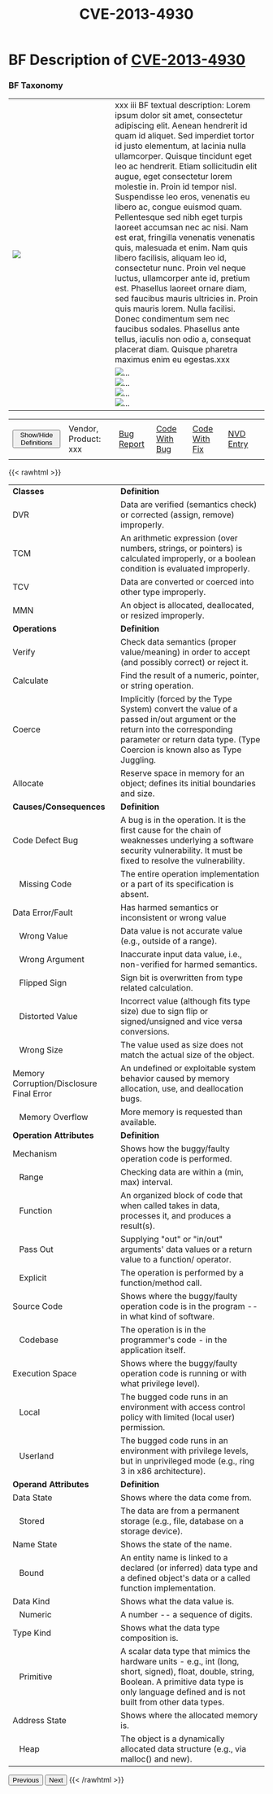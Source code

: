 ﻿---
weight: 1
title: "CVE-2013-4930"
---
# BF Description of [CVE-2013-4930](https://cve.mitre.org/cgi-bin/cvename.cgi?name=CVE-2013-4930) 

### BF Taxonomy

<map name="image-map">
<area target="" alt="The entire operation implementation or a part of its specification is absent." title="The entire operation implementation or a part of its specification is absent." href="" coords="271,121,27,87" shape="rect"/>
<area target="" alt="Check data semantics (proper value/meaning) in order to accept (and possibly correct) or reject it." title="Check data semantics (proper value/meaning) in order to accept (and possibly correct) or reject it." href="" coords="346,121,510,88" shape="rect"/>
</map>

<table>
<tr>
<td rowspan="0" style="width:40%">
<img src="../../../../BF/images/BFCVE Examples/CVE-2013-4930(simple)-0.png" usemap="#image-map="/>
</td>
<td>xxx iii BF textual description: Lorem ipsum dolor sit amet, consectetur adipiscing elit. Aenean hendrerit id quam id aliquet. Sed imperdiet tortor id justo elementum, at lacinia nulla ullamcorper. Quisque tincidunt eget leo ac hendrerit. Etiam sollicitudin elit augue, eget consectetur lorem molestie in. Proin id tempor nisl. Suspendisse leo eros, venenatis eu libero ac, congue euismod quam. Pellentesque sed nibh eget turpis laoreet accumsan nec ac nisi. Nam est erat, fringilla venenatis venenatis quis, malesuada et enim. Nam quis libero facilisis, aliquam leo id, consectetur nunc. Proin vel neque luctus, ullamcorper ante id, pretium est. Phasellus laoreet ornare diam, sed faucibus mauris ultricies in. Proin quis mauris lorem. Nulla facilisi. Donec condimentum sem nec faucibus sodales. Phasellus ante tellus, iaculis non odio a, consequat placerat diam. Quisque pharetra maximus enim eu egestas.xxx 
</td>
</tr>
<tr>
<td rowspan="0" class="text-center">
<div id="carouselControls" class="carousel slide" data-interval="false">
<div class="carousel-inner">

<div class="carousel-item">
				
<img src="../../../../BF/images/BFCVE Examples/CVE-2013-4930-1.png" alt="..." usemap="#image-map="/>
</div>
		
<div class="carousel-item">
				
<img src="../../../../BF/images/BFCVE Examples/CVE-2013-4930-2.png" alt="..." usemap="#image-map="/>
</div>
		
<div class="carousel-item">
				
<img src="../../../../BF/images/BFCVE Examples/CVE-2013-4930-3.png" alt="..." usemap="#image-map="/>
</div>
		
<div class="carousel-item active">
				
<img src="../../../../BF/images/BFCVE Examples/CVE-2013-4930-4.png" alt="..." usemap="#image-map="/>
</div>
		
</div>
</div>
</td>
</tr>

</table>

<table>
<tr>
<td>
<button class="btn btn-primary " type="button" data-bs-toggle="collapse" data-bs-target="#collapseTable" aria-expanded="false" aria-controls="collapseTable">Show/Hide Definitions</button>
</td>
<td class="text-center">Vendor, Product: xxx</td><td>

[Bug Report](https://bugs.wireshark.org/bugzilla/show_bug.cgi?id=8916)</td><td>
[Code With Bug](http://anonsvn.wireshark.org/viewvc?view=revision&amp;amp;revision=50474)</td><td>
[Code With Fix](https://bugs.wireshark.org/bugzilla/show_bug.cgi?id=8916)</td><td>
[NVD Entry](https://nvd.nist.gov/vuln/detail/CVE-2013-4930)</td><td>
</tr>
</table>

{{< rawhtml >}}
<div class="collapse" id="collapseTable">
<div class="card card-body">
<table>
<tr>
			<td><strong>Classes</strong></td>
	<td><strong>Definition</strong></td>
	</tr>
	<tr>
			<td>DVR</td>
	<td>Data are verified (semantics check) or corrected (assign, remove) improperly.</td>
	</tr>
	<tr>
			<td>TCM</td>
	<td>An arithmetic expression (over numbers, strings, or pointers) is calculated improperly, or a boolean condition is evaluated improperly.</td>
	</tr>
	<tr>
			<td>TCV</td>
	<td>Data are converted or coerced into other type improperly.</td>
	</tr>
	<tr>
			<td>MMN</td>
	<td>An object is allocated, deallocated, or resized improperly.</td>
	</tr>
	<tr>
			<td><strong>Operations</strong></td>
	<td><strong>Definition</strong></td>
	</tr>
	<tr>
			<td>Verify</td>
	<td>Check data semantics (proper value/meaning) in order to accept (and possibly correct) or reject it.</td>
	</tr>
	<tr>
			<td>Calculate</td>
	<td>Find the result of a numeric, pointer, or string operation.</td>
	</tr>
	<tr>
			<td>Coerce</td>
	<td>Implicitly (forced by the Type System) convert the value of a passed in/out argument or the return into the corresponding parameter or return data type. (Type Coercion is known also as Type Juggling.</td>
	</tr>
	<tr>
			<td>Allocate</td>
	<td>Reserve space in memory for an object; defines its initial boundaries and size.</td>
	</tr>
	<tr>
			<td><strong>Causes/Consequences</strong></td>
	<td><strong>Definition</strong></td>
	</tr>
	<tr>
			<td>Code Defect Bug</td>
	<td>A bug is in the operation. It is the first cause for the chain of weaknesses underlying a software security vulnerability. It must be fixed to resolve the vulnerability.</td>
	</tr>
	<tr>
			<td>   Missing Code</td>
	<td>The entire operation implementation or a part of its specification is absent.</td>
	</tr>
	<tr>
			<td>Data Error/Fault</td>
	<td>Has harmed semantics or inconsistent or wrong value</td>
	</tr>
	<tr>
			<td>   Wrong Value</td>
	<td>Data value is not accurate value (e.g., outside of a range).</td>
	</tr>
	<tr>
			<td>   Wrong Argument</td>
	<td>Inaccurate input data value, i.e., non-verified for harmed semantics.</td>
	</tr>
	<tr>
			<td>   Flipped Sign</td>
	<td>Sign bit is overwritten from type related calculation.</td>
	</tr>
	<tr>
			<td>   Distorted Value</td>
	<td>Incorrect value (although fits type size) due to sign flip or signed/unsigned and vice versa conversions.</td>
	</tr>
	<tr>
			<td>   Wrong Size</td>
	<td>The value used as size does not match the actual size of the object.</td>
	</tr>
	<tr>
			<td>Memory Corruption/Disclosure Final Error</td>
	<td>An undefined or exploitable system behavior caused by memory allocation, use, and deallocation bugs.</td>
	</tr>
	<tr>
			<td>   Memory Overflow</td>
	<td>More memory is requested than available.</td>
	</tr>
	<tr>
			<td><strong>Operation Attributes</strong></td>
	<td><strong>Definition</strong></td>
	</tr>
	<tr>
			<td>Mechanism</td>
	<td>Shows how the buggy/faulty operation code is performed.</td>
	</tr>
	<tr>
			<td>   Range</td>
	<td>Checking data are within a (min, max) interval.</td>
	</tr>
	<tr>
			<td>   Function</td>
	<td>An organized block of code that when called takes in data, processes it, and produces a result(s).</td>
	</tr>
	<tr>
			<td>   Pass Out</td>
	<td>Supplying "out" or "in/out" arguments' data values or a return value to a function/ operator.</td>
	</tr>
	<tr>
			<td>   Explicit</td>
	<td>The operation is performed by a function/method call.</td>
	</tr>
	<tr>
			<td>Source Code</td>
	<td>Shows where the buggy/faulty operation code is in the program -- in what kind of software.</td>
	</tr>
	<tr>
			<td>   Codebase</td>
	<td>The operation is in the programmer's code - in the application itself.</td>
	</tr>
	<tr>
			<td>Execution Space</td>
	<td>Shows where the buggy/faulty operation code is running or with what privilege level).</td>
	</tr>
	<tr>
			<td>   Local</td>
	<td>The bugged code runs in an environment with access control policy with limited (local user) permission.</td>
	</tr>
	<tr>
			<td>   Userland</td>
	<td>The bugged code runs in an environment with privilege levels, but in unprivileged mode (e.g., ring 3 in x86 architecture).</td>
	</tr>
	<tr>
			<td><strong>Operand Attributes</strong></td>
	<td><strong>Definition</strong></td>
	</tr>
	<tr>
			<td>Data State</td>
	<td>Shows where the data come from.</td>
	</tr>
	<tr>
			<td>   Stored</td>
	<td>The data are from a permanent storage (e.g., file, database on a storage device).</td>
	</tr>
	<tr>
			<td>Name State</td>
	<td>Shows the state of the name.</td>
	</tr>
	<tr>
			<td>   Bound</td>
	<td>An entity name is linked to a declared (or inferred) data type and a defined object's data or a called function implementation.</td>
	</tr>
	<tr>
			<td>Data Kind</td>
	<td>Shows what the data value is.</td>
	</tr>
	<tr>
			<td>   Numeric</td>
	<td>A number -- a sequence of digits.</td>
	</tr>
	<tr>
			<td>Type Kind</td>
	<td>Shows what the data type composition is.</td>
	</tr>
	<tr>
			<td>   Primitive</td>
	<td>A scalar data type that mimics the hardware units - e.g., int (long, short, signed), float, double, string, Boolean. A primitive data type is only language defined and is not built from other data types.</td>
	</tr>
	<tr>
			<td>Address State</td>
	<td>Shows where the allocated memory is.</td>
	</tr>
	<tr>
			<td>   Heap</td>
	<td>The object is a dynamically allocated data structure (e.g., via malloc() and new).</td>
	</tr>
	
</table>
</div>
</div>
<button class="carousel-control-prev" type="button" data-bs-target="#carouselControls" data-bs-slide="prev">
<span class="carousel-control-prev-icon" aria-hidden="true"></span>
<span class="visually-hidden">Previous</span>
</button>
<button class="carousel-control-next" type="button" data-bs-target="#carouselControls" data-bs-slide="next">
<span class="carousel-control-next-icon" aria-hidden="true"></span>
<span class="visually-hidden">Next</span>
</button>
{{< /rawhtml >}}
